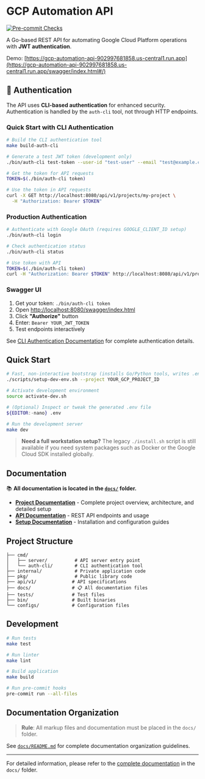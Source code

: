 # GCP Automation API

[![Pre-commit Checks](https://github.com/stuartshay/gcp-automation-api/actions/workflows/pre-commit.yml/badge.svg)](https://github.com/stuartshay/gcp-automation-api/actions/workflows/pre-commit.yml)

A Go-based REST API for automating Google Cloud Platform operations with **JWT authentication**.

Demo:
[https://gcp-automation-api-902997681858.us-central1.run.app](https://gcp-automation-api-902997681858.us-central1.run.app/swagger/index.html#/)

## 🔐 Authentication

The API uses **CLI-based authentication** for enhanced security. Authentication is handled by the
`auth-cli` tool, not through HTTP endpoints.

### Quick Start with CLI Authentication

```bash
# Build the CLI authentication tool
make build-auth-cli

# Generate a test JWT token (development only)
./bin/auth-cli test-token --user-id "test-user" --email "test@example.com" --name "Test User"

# Get the token for API requests
TOKEN=$(./bin/auth-cli token)

# Use the token in API requests
curl -X GET http://localhost:8080/api/v1/projects/my-project \
  -H "Authorization: Bearer $TOKEN"
```

### Production Authentication

```bash
# Authenticate with Google OAuth (requires GOOGLE_CLIENT_ID setup)
./bin/auth-cli login

# Check authentication status
./bin/auth-cli status

# Use token with API
TOKEN=$(./bin/auth-cli token)
curl -H "Authorization: Bearer $TOKEN" http://localhost:8080/api/v1/projects
```

### Swagger UI

1. Get your token: `./bin/auth-cli token`
2. Open [http://localhost:8080/swagger/index.html](http://localhost:8080/swagger/index.html)
3. Click **"Authorize"** button
4. Enter: `Bearer YOUR_JWT_TOKEN`
5. Test endpoints interactively

See [CLI Authentication Documentation](./assets/docs/CLI_AUTHENTICATION.md) for complete
authentication details.

## Quick Start

```bash
# Fast, non-interactive bootstrap (installs Go/Python tools, writes .env)
./scripts/setup-dev-env.sh --project YOUR_GCP_PROJECT_ID

# Activate development environment
source activate-dev.sh

# (Optional) Inspect or tweak the generated .env file
${EDITOR:-nano} .env

# Run the development server
make dev
```

> **Need a full workstation setup?** The legacy `./install.sh` script is still available if you need
> system packages such as Docker or the Google Cloud SDK installed globally.

## Documentation

📚 **All documentation is located in the [`docs/`](./docs/) folder.**

- **[Project Documentation](./assets/docs/PROJECT_README.md)** - Complete project overview,
  architecture, and detailed setup
- **[API Documentation](./docs/API.md)** - REST API endpoints and usage
- **[Setup Documentation](./docs/)** - Installation and configuration guides

## Project Structure

```text
├── cmd/
│   ├── server/          # API server entry point
│   └── auth-cli/        # CLI authentication tool
├── internal/            # Private application code
├── pkg/                 # Public library code
├── api/v1/             # API specifications
├── docs/               # 📋 All documentation files
├── tests/              # Test files
├── bin/                # Built binaries
└── configs/            # Configuration files
```

## Development

```bash
# Run tests
make test

# Run linter
make lint

# Build application
make build

# Run pre-commit hooks
pre-commit run --all-files
```

## Documentation Organization

> **Rule**: All markup files and documentation must be placed in the `docs/` folder.

See [`docs/README.md`](./docs/README.md) for complete documentation organization guidelines.

---

For detailed information, please refer to the [complete documentation](./docs/) in the `docs/`
folder.
